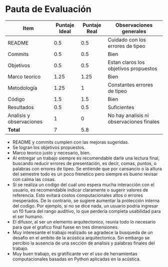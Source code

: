 # Pauta de Evaluación

| Item | Puntaje Ideal | Puntaje Real| Observaciones generales |
|------|---------------|-------------|-------------------------|
| README | 0.5 | 0.5 | Cuidado con los errores de tipeo |
| Commits | 0.5 | 0.5 | Bien |
| Objetivos | 0.5 | 0.5 | Estan claros los objetivos propuestos |
| Marco teorico | 1.25 | 1.25 | Bien |
| Metodología | 1.25 | 1 | Constantes errores de tipeo |
| Código | 1.5 | 1.5 | Bien |
| Resultados | 0.5 | 0.5 | Suficientes |
| Analisis y observaciones | 1 | 0 | No hay analisis ni observaciones finales |
| **Total** | 7 | 5.8 | ||

+ README y commits cumplen con las mejoras sugeridas.
+ Se logran los objetivos propuestos.
+ Marco teorico justo y necesario, bien.
+ Al entregar un trabajo siempre es recomendable darle una lectura final, buscando reducir errores de presentación, es decir, comas, puntos, o palabras con errores de tipeo. Se entiende que por cansancio o la altura del semestre todo es un poco frenetico pero siempre es bueno revisar con calma las cosas.
+ Si se realiza un codigo del cual uno espera mucha interacción con el usuario, es recomendable indicar claramente o sugerir valores de referencia. Esto evitará costos computacionales altos o errores inesperados. De lo contrario, se sugiere aumentar la protección interna del codigo. Por ejemplo, si no se dice nada, un usuario podria ingresar un f0 fuera del rango auditivo, lo que perdería completa usabilidad para el ser humano.
+ El difusor, al ser un elemento arquitectonico, reunia todo lo necesario para que el grafico final fuese en tres dimensiones.
+ Muy interesante el trabajo realizado se agradece la busqueda de un desafio en el ambito de la acústica arquitectonica. Sin embargo se percibio la ausencia de una sección de analisis y palabras finales del trabajo.
+ Muy buen trabajo, es gratificante ver el uso de herramientas computacionales basadas en Python aplicadas en la acústica.
